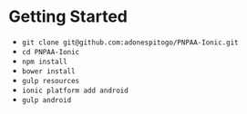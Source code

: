 Getting Started
===============

 - `git clone git@github.com:adonespitogo/PNPAA-Ionic.git`
 - `cd PNPAA-Ionic`
 - `npm install`
 - `bower install`
 - `gulp resources`
 - `ionic platform add android`
 - `gulp android`